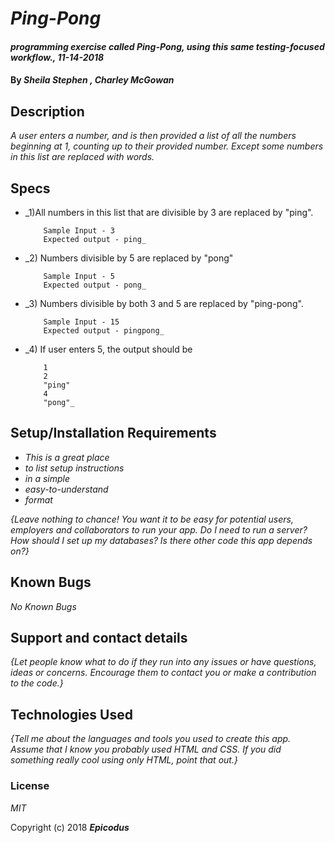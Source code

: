 # _Ping-Pong_

#### _programming exercise called Ping-Pong, using this same testing-focused workflow., 11-14-2018_

#### By _**Sheila Stephen , Charley McGowan**_

## Description

_A user enters a number, and is then provided a list of all the numbers beginning at 1, counting up to their provided number. Except some numbers in this list are replaced with words._

## Specs

* _1)All numbers in this list that are divisible by 3 are replaced by "ping".

          Sample Input - 3
          Expected output - ping_
* _2) Numbers divisible by 5 are replaced by "pong"

          Sample Input - 5
          Expected output - pong_
* _3) Numbers divisible by both 3 and 5 are replaced by "ping-pong".

          Sample Input - 15
          Expected output - pingpong_

* _4) If user enters 5, the output should be

          1
          2
          "ping"
          4
          "pong"_
## Setup/Installation Requirements

* _This is a great place_
* _to list setup instructions_
* _in a simple_
* _easy-to-understand_
* _format_

_{Leave nothing to chance! You want it to be easy for potential users, employers and collaborators to run your app. Do I need to run a server? How should I set up my databases? Is there other code this app depends on?}_

## Known Bugs

_No Known Bugs_

## Support and contact details

_{Let people know what to do if they run into any issues or have questions, ideas or concerns.  Encourage them to contact you or make a contribution to the code.}_

## Technologies Used

_{Tell me about the languages and tools you used to create this app. Assume that I know you probably used HTML and CSS. If you did something really cool using only HTML, point that out.}_

### License

*MIT*

Copyright (c) 2018 **_Epicodus_**
